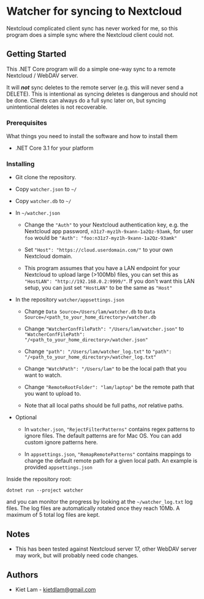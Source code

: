 # Watcher for syncing to Nextcloud

Nextcloud complicated client sync has never worked for me, so this program does a simple sync where the Nextcloud client could not.

## Getting Started

This .NET Core program will do a simple one-way sync to a remote Nextcloud / WebDAV server.

It will ***not*** sync deletes to the remote server (e.g. this will never send a DELETE). This is intentional as syncing deletes is dangerous and should not be done. Clients can always do a full sync later on, but syncing unintentional deletes is not recoverable. 

### Prerequisites

What things you need to install the software and how to install them

* .NET Core 3.1 for your platform


### Installing

* Git clone the repository.

* Copy `watcher.json` to `~/`

* Copy `watcher.db` to `~/`

* In `~/watcher.json` 

  * Change the `"Auth"` to your Nextcloud authentication key, e.g. the Nextcloud app password, `n31z7-myz1h-9xann-1a2Qz-93amk`, for user `foo` would be `"Auth": "foo:n31z7-myz1h-9xann-1a2Qz-93amk"`

  * Set `"Host": "https://cloud.userdomain.com/"` to your own Nextcloud domain.

  * This program assumes that you have a LAN endpoint for your Nextcloud to upload large (>100Mb) files, you can set this as `"HostLAN": "http://192.168.0.2:9999/"`. If you don't want this LAN setup, you can just set `"HostLAN"` to be the same as `"Host"`

* In the repository `watcher/appsettings.json`

  * Change `Data Source=/Users/lam/watcher.db` to `Data Source=/<path_to_your_home_directory>/watcher.db`
 
  * Change `"WatcherConfFilePath": "/Users/lam/watcher.json"` to `"WatcherConfFilePath": "/<path_to_your_home_directory>/watcher.json"`

  * Change `"path": "/Users/lam/watcher_log.txt"` to `"path": "/<path_to_your_home_directory>/watcher_log.txt"`

  * Change `"WatchPath": "/Users/lam"` to be the local path that you want to watch.

  * Change  `"RemoteRootFolder": "lam/laptop"` be the remote path that you want to upload to.

  * Note that all local paths should be full paths, *not* relative paths.

* Optional

  * In `watcher.json`, `"RejectFilterPatterns"` contains regex patterns to ignore files. The default patterns are for Mac OS. You can add custom ignore patterns here.
  
  * In `appsettings.json`, `"RemapRemotePatterns"` contains mappings to change the default remote path for a given local path. An example is provided `appsettings.json`

Inside the repository root:

```
dotnet run --project watcher
```

and you can monitor the progress by looking at the `~/watcher_log.txt` log files. The log files are automatically rotated once they reach 10Mb. A maximum of 5 total log files are kept.

## Notes

* This has been tested against Nextcloud server 17, other WebDAV server may work, but will probably need code changes.

## Authors

* Kiet Lam - kietdlam@gmail.com


